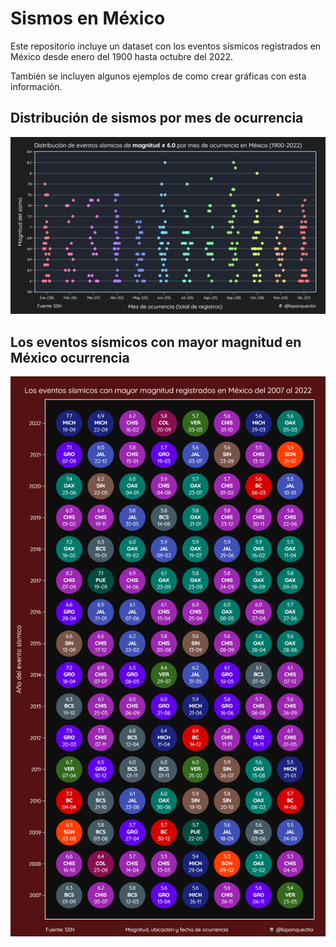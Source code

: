 # Sismos en México

Este repositorio incluye un dataset con los eventos sísmicos registrados en México desde enero del 1900 hasta octubre del 2022.

También se incluyen algunos ejemplos de como crear gráficas con esta información.


## Distribución de sismos por mes de ocurrencia

![Imagen 1](./1.png)

## Los eventos sísmicos con mayor magnitud en México ocurrencia

![Imagen 2](./2.png)